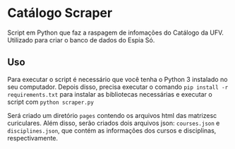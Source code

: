 # Catálogo Scraper
Script em Python que faz a raspagem de infomações do Catálogo da UFV. Utilizado para criar o banco de dados do Espia Só.

## Uso

Para executar o script é necessário que você tenha o Python 3 instalado no seu computador. Depois disso, precisa executar o comando `pip install -r requirements.txt` para instalar as bibliotecas necessárias e executar o script com `python scraper.py`

Será criado um diretório `pages` contendo os arquivos html das matrizesc curiculares. Além disso, serão criados dois arquivos json: `courses.json` e `disciplines.json`, que contém as informações dos cursos e disciplinas, respectivamente.
